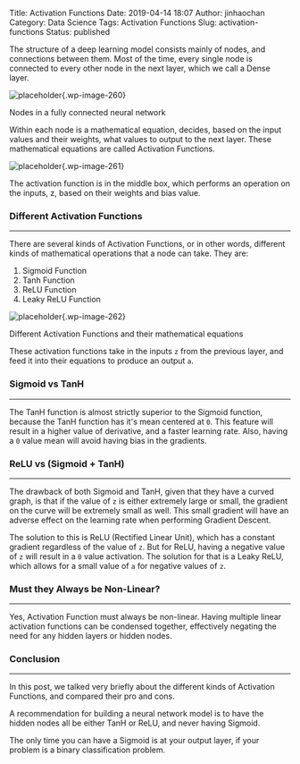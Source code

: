 Title: Activation Functions
Date: 2019-04-14 18:07
Author: jinhaochan
Category: Data Science
Tags: Activation Functions
Slug: activation-functions
Status: published



The structure of a deep learning model consists mainly of nodes, and connections between them. Most of the time, every single node is connected to every other node in the next layer, which we call a Dense layer.



<!-- wp:image {"id":260,"align":"center"} -->




![placeholder]({attach}media/2019/01/2.png){.wp-image-260}  
<figcaption>
Nodes in a fully connected neural network
</figcaption>








Within each node is a mathematical equation, decides, based on the input values and their weights, what values to output to the next layer. These mathematical equations are called Activation Functions.



<!-- wp:image {"id":261,"align":"center"} -->




![placeholder]({attach}media/2019/01/3.png){.wp-image-261}  
<figcaption>
The activation function is in the middle box, which performs an operation on the inputs, z, based on their weights and bias value.
</figcaption>






<!-- wp:heading {"level":3} -->

### Different Activation Functions





------------------------------------------------------------------------



</p>


There are several kinds of Activation Functions, or in other words, different kinds of mathematical operations that a node can take. They are:



<!-- wp:list {"ordered":true} -->

1.  Sigmoid Function
2.  Tanh Function
3.  ReLU Function
4.  Leaky ReLU Function



<!-- wp:image {"id":262,"align":"center"} -->




![placeholder]({attach}media/2019/01/4.png){.wp-image-262}  
<figcaption>
Different Activation Functions and their mathematical equations
</figcaption>








These activation functions take in the inputs `z` from the previous layer, and feed it into their equations to produce an output `a`.



<!-- wp:heading {"level":3} -->

### Sigmoid vs TanH





------------------------------------------------------------------------



</p>


The TanH function is almost strictly superior to the Sigmoid function, because the TanH function has it's mean centered at `0`. This feature will result in a higher value of derivative, and a faster learning rate. Also, having a `0` value mean will avoid having bias in the gradients.



<!-- wp:heading {"level":3} -->

### ReLU vs (Sigmoid + TanH)





------------------------------------------------------------------------



</p>


The drawback of both Sigmoid and TanH, given that they have a curved graph, is that if the value of `z` is either extremely large or small, the gradient on the curve will be extremely small as well. This small gradient will have an adverse effect on the learning rate when performing Gradient Descent.





The solution to this is ReLU (Rectified Linear Unit), which has a constant gradient regardless of the value of `z`. But for ReLU, having a negative value of `z` will result in a `0` value activation. The solution for that is a Leaky ReLU, which allows for a small value of `a` for negative values of `z`.



<!-- wp:heading {"level":3} -->

### Must they Always be Non-Linear?





------------------------------------------------------------------------



</p>


Yes, Activation Function must always be non-linear. Having multiple linear activation functions can be condensed together, effectively negating the need for any hidden layers or hidden nodes.



<!-- wp:heading {"level":3} -->

### Conclusion





------------------------------------------------------------------------



</p>


In this post, we talked very briefly about the different kinds of Activation Functions, and compared their pro and cons.





A recommendation for building a neural network model is to have the hidden nodes all be either TanH or ReLU, and never having Sigmoid.





The only time you can have a Sigmoid is at your output layer, if your problem is a binary classification problem.


